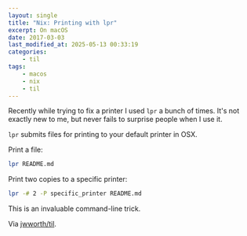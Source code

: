 ```yaml
---
layout: single
title: "Nix: Printing with lpr"
excerpt: On macOS
date: 2017-03-03
last_modified_at: 2025-05-13 00:33:19
categories:
    - til
tags:
    - macos
    - nix
    - til
---
```


Recently while trying to fix a printer I used `lpr` a bunch of times.
It's not exactly new to me, but never fails to surprise people when I use it.

`lpr` submits files for printing to your default printer in OSX.

Print a file:

```bash
lpr README.md
```

Print two copies to a specific printer:

```bash
lpr -# 2 -P specific_printer README.md
```

This is an invaluable command-line trick.

Via [jwworth/til](https://github.com/jwworth/til).
